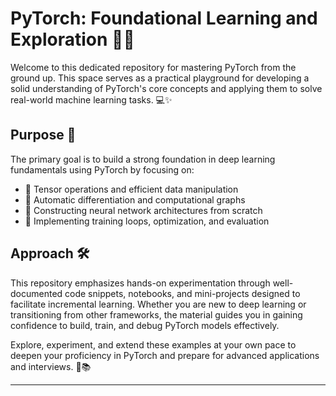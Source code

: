 # PyTorch: Foundational Learning and Exploration 🚀🔥

Welcome to this dedicated repository for mastering PyTorch from the ground up. This space serves as a practical playground for developing a solid understanding of PyTorch's core concepts and applying them to solve real-world machine learning tasks. 💻✨

## Purpose 🎯
The primary goal is to build a strong foundation in deep learning fundamentals using PyTorch by focusing on:  
- 🔹 Tensor operations and efficient data manipulation  
- 🔹 Automatic differentiation and computational graphs  
- 🔹 Constructing neural network architectures from scratch  
- 🔹 Implementing training loops, optimization, and evaluation  

## Approach 🛠️
This repository emphasizes hands-on experimentation through well-documented code snippets, notebooks, and mini-projects designed to facilitate incremental learning. Whether you are new to deep learning or transitioning from other frameworks, the material guides you in gaining confidence to build, train, and debug PyTorch models effectively.  

Explore, experiment, and extend these examples at your own pace to deepen your proficiency in PyTorch and prepare for advanced applications and interviews. 💪📚

---

